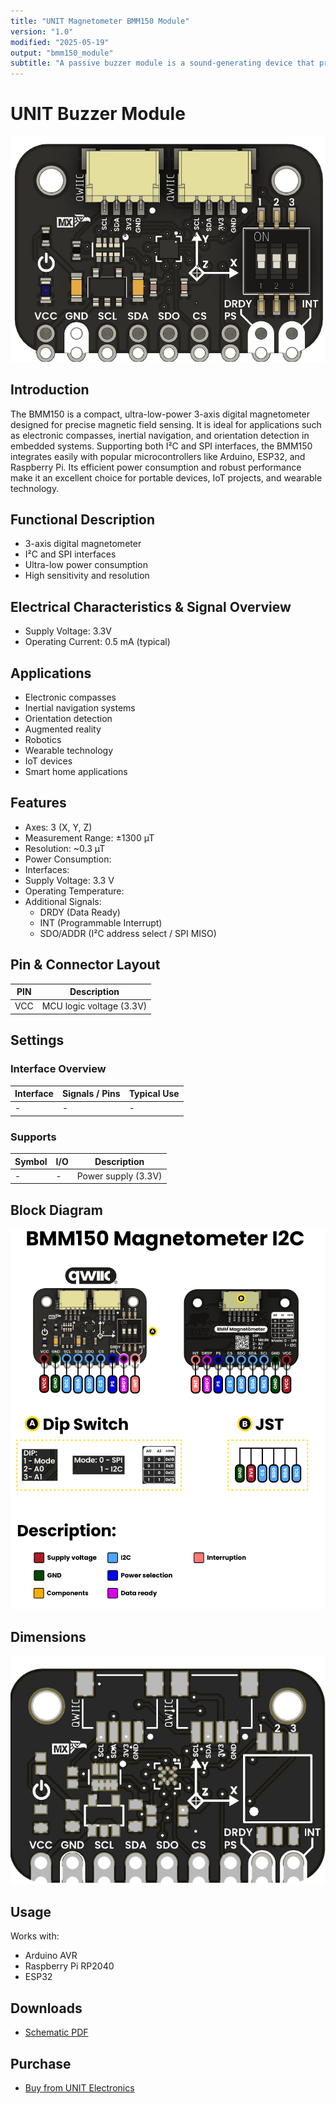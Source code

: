 ```yaml
---
title: "UNIT Magnetometer BMM150 Module"
version: "1.0"
modified: "2025-05-19"
output: "bmm150_module"
subtitle: "A passive buzzer module is a sound-generating device that produces tones when controlled by a PWM signal from a microcontroller."
---
```


<!--
# README_TEMPLATE.md
Este archivo sirve como entrada para generar un PDF técnico estilo datasheet.
Edita las secciones respetando el orden, sin eliminar los encabezados.
-->
 <!-- logo -->

# UNIT Buzzer Module


![product](./images/product.png)

## Introduction
The BMM150 is a compact, ultra-low-power 3-axis digital magnetometer designed for precise magnetic field sensing. It is ideal for applications such as electronic compasses, inertial navigation, and orientation detection in embedded systems. Supporting both I²C and SPI interfaces, the BMM150 integrates easily with popular microcontrollers like Arduino, ESP32, and Raspberry Pi. Its efficient power consumption and robust performance make it an excellent choice for portable devices, IoT projects, and wearable technology.



## Functional Description

-  3-axis digital magnetometer
-  I²C and SPI interfaces
-  Ultra-low power consumption
-  High sensitivity and resolution

## Electrical Characteristics & Signal Overview

- Supply Voltage: 3.3V
- Operating Current: 0.5 mA (typical)

## Applications

- Electronic compasses
- Inertial navigation systems
- Orientation detection
- Augmented reality
- Robotics
- Wearable technology
- IoT devices
- Smart home applications

## Features
- Axes: 3 (X, Y, Z)
- Measurement Range: ±1300 µT  
- Resolution: ~0.3 µT  
- Power Consumption:  
- Interfaces:  
- Supply Voltage: 3.3 V  
- Operating Temperature:  
- Additional Signals:  
    - DRDY (Data Ready)  
    - INT (Programmable Interrupt)  
    - SDO/ADDR (I²C address select / SPI MISO)


## Pin & Connector Layout

| PIN     | Description                    |
|---------|--------------------------------|
| VCC     | MCU logic voltage (3.3V) |



## Settings

### Interface Overview

| Interface  | Signals / Pins      | Typical Use                                         |
|------------|---------------------|-----------------------------------------------------|
| -          | -                   | -                                                   |



###  Supports 


| Symbol | I/O   | Description                         |
| ------ | ----- | ----------------------------------- |
| -      | -     |  Power supply (3.3V)                  |



## Block Diagram

![Function Diagram](images/function-diagram.png)

## Dimensions

![Dimensions](images/dimensions.png)

## Usage

Works with:

- Arduino AVR
- Raspberry Pi RP2040
- ESP32

## Downloads

- [Schematic PDF](../hardware/)


## Purchase

- [Buy from UNIT Electronics](https://www.uelectronics.com)